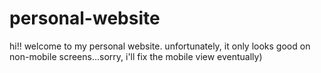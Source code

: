 # personal-website
hi!! welcome to my personal website. unfortunately, it only looks good on non-mobile screens...sorry, i'll fix the mobile view eventually)
